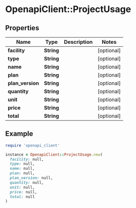 # OpenapiClient::ProjectUsage

## Properties

| Name | Type | Description | Notes |
| ---- | ---- | ----------- | ----- |
| **facility** | **String** |  | [optional] |
| **type** | **String** |  | [optional] |
| **name** | **String** |  | [optional] |
| **plan** | **String** |  | [optional] |
| **plan_version** | **String** |  | [optional] |
| **quantity** | **String** |  | [optional] |
| **unit** | **String** |  | [optional] |
| **price** | **String** |  | [optional] |
| **total** | **String** |  | [optional] |

## Example

```ruby
require 'openapi_client'

instance = OpenapiClient::ProjectUsage.new(
  facility: null,
  type: null,
  name: null,
  plan: null,
  plan_version: null,
  quantity: null,
  unit: null,
  price: null,
  total: null
)
```

